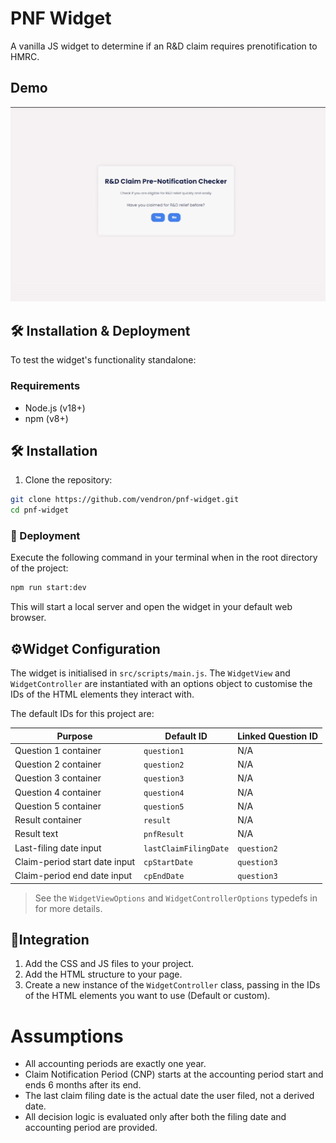 # PNF Widget

A vanilla JS widget to determine if an R&D claim requires prenotification to HMRC.

## Demo

![Demo](./assets/rnd-pnf-demo.gif)

## 🛠️ Installation & Deployment

To test the widget's functionality standalone:

### Requirements

* Node.js (v18+)
* npm (v8+)

## 🛠️ Installation

1. Clone the repository:

```bash
git clone https://github.com/vendron/pnf-widget.git
cd pnf-widget
```

### 🚀 Deployment

Execute the following command in your terminal when in the root directory of the project:

```bash
npm run start:dev
```

This will start a local server and open the widget in your default web browser.

## ⚙️Widget Configuration

The widget is initialised in `src/scripts/main.js`. The `WidgetView` and `WidgetController` are instantiated with an options object to customise the IDs of the HTML elements they interact with.

The default IDs for this project are:


| Purpose                       | Default ID            | Linked Question ID |
| ------------------------------- | ----------------------- | -------------------- |
| Question 1 container          | `question1`           | N/A                |
| Question 2 container          | `question2`           | N/A                |
| Question 3 container          | `question3`           | N/A                |
| Question 4 container          | `question4`           | N/A                |
| Question 5 container          | `question5`           | N/A                |
| Result container              | `result`              | N/A                |
| Result text                   | `pnfResult`           | N/A                |
| Last-filing date input        | `lastClaimFilingDate` | `question2`        |
| Claim-period start date input | `cpStartDate`         | `question3`        |
| Claim-period end date input   | `cpEndDate`           | `question3`        |

> See the `WidgetViewOptions` and `WidgetControllerOptions` typedefs in for more details.

## 🔌Integration

1. Add the CSS and JS files to your project.
2. Add the HTML structure to your page.
3. Create a new instance of the `WidgetController` class, passing in the IDs of the HTML elements you want to use (Default or custom).

# Assumptions

- All accounting periods are exactly one year.
- Claim Notification Period (CNP) starts at the accounting period start and ends 6 months after its end.
- The last claim filing date is the actual date the user filed, not a derived date.
- All decision logic is evaluated only after both the filing date and accounting period are provided.